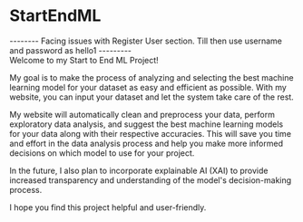 # StartEndML
-------- Facing issues with Register User section. Till then use username and password as hello1 --------- <br>
Welcome to my Start to End ML Project!

My goal is to make the process of analyzing and selecting the best machine learning model for your dataset as easy and efficient as possible. With my website, you can input your dataset and let the system take care of the rest.

My website will automatically clean and preprocess your data, perform exploratory data analysis, and suggest the best machine learning models for your data along with their respective accuracies. This will save you time and effort in the data analysis process and help you make more informed decisions on which model to use for your project.

In the future, I also plan to incorporate explainable AI (XAI) to provide increased transparency and understanding of the model's decision-making process.

I hope you find this project helpful and user-friendly.
